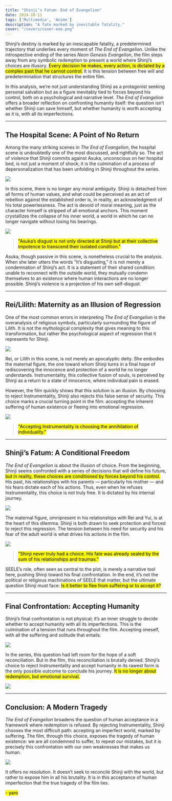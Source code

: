 ```yaml
---
title: "Shinji’s Fatum: End of Evangelion"
date: 2024-10-11
tags: ['Multimedia', 'Anime']
description: "A fate marked by inevitable fatality."
cover: "/covers/cover-eoe.png"
---
```


Shinji’s destiny is marked by an inescapable fatality, a predetermined trajectory that underlies every moment of *The End of Evangelion*. Unlike the introspective ending of the series *Neon Genesis Evangelion*, the film steps away from any symbolic redemption to present a world where Shinji’s choices are illusory. <mark>Every decision he makes, every action, is dictated by a complex past that he cannot control.</mark> It is this tension between free will and predetermination that structures the entire film.

In this analysis, we’re not just understanding Shinji as a protagonist seeking personal salvation but as a figure inevitably tied to forces beyond his control, both on a psychological and narrative level. *The End of Evangelion* offers a broader reflection on confronting humanity itself: the question isn’t whether Shinji can save himself, but whether humanity is worth accepting as it is, with all its imperfections.

---

## The Hospital Scene: A Point of No Return

Among the many striking scenes in *The End of Evangelion*, the hospital scene is undoubtedly one of the most discussed, and rightfully so. The act of violence that Shinji commits against Asuka, unconscious on her hospital bed, is not just a moment of shock; it is the culmination of a process of depersonalization that has been unfolding in Shinji throughout the series.

![](image-128.png)

In this scene, there is no longer any moral ambiguity. Shinji is detached from all forms of human values, and what could be perceived as an act of rebellion against the established order is, in reality, an acknowledgment of his total powerlessness. The act is devoid of moral meaning, just as the character himself is stripped of all emotional anchors. This moment crystallizes the collapse of his inner world, a world in which he can no longer navigate without losing his bearings.

![](image-130.png)

> <mark>"Asuka’s disgust is not only directed at Shinji but at their collective impotence to transcend their isolated condition."</mark>

Asuka, though passive in this scene, is nonetheless crucial to the analysis. When she later utters the words "It’s disgusting," it is not merely a condemnation of Shinji’s act. It is a statement of their shared condition: unable to reconnect with the outside world, they mutually condemn themselves to an existence where human interactions are no longer possible. Shinji’s violence is a projection of his own self-disgust.

---

## Rei/Lilith: Maternity as an Illusion of Regression

One of the most common errors in interpreting *The End of Evangelion* is the overanalysis of religious symbols, particularly surrounding the figure of Lilith. It is not the mythological complexity that gives meaning to this transformation, but rather the psychological aspect of regression that it represents for Shinji.

![](image-133.png)

Rei, or Lilith in this scene, is not merely an apocalyptic deity. She embodies the maternal figure, the one toward whom Shinji turns in a final hope of rediscovering the innocence and protection of a world he no longer understands. Instrumentality, this collective fusion of souls, is perceived by Shinji as a return to a state of innocence, where individual pain is erased.

However, the film quickly shows that this solution is an illusion. By choosing to reject Instrumentality, Shinji also rejects this false sense of security. This choice marks a crucial turning point in the film: accepting the inherent suffering of human existence or fleeing into emotional regression.

![](image-131.png)

> <mark>"Accepting Instrumentality is choosing the annihilation of individuality."</mark>

---

## Shinji’s Fatum: A Conditional Freedom

*The End of Evangelion* is about the illusion of choice. From the beginning, Shinji seems confronted with a series of decisions that will define his future, <mark>but in reality, these choices are conditioned by forces beyond his control.</mark> His past, his relationships with his parents — particularly his mother — and his fears dictate each of his actions. Thus, even when he refuses Instrumentality, this choice is not truly free. It is dictated by his internal journey.

![](b8866afce449f1262a11b300a31bcbe8.jpg)

The maternal figure, omnipresent in his relationships with Rei and Yui, is at the heart of this dilemma. Shinji is both drawn to seek protection and forced to reject this regression. The tension between his need for security and his fear of the adult world is what drives his actions in the film.

![](image-132.png)

> <mark>"Shinji never truly had a choice. His fate was already sealed by the sum of his relationships and traumas."</mark>

SEELE’s role, often seen as central to the plot, is merely a narrative tool here, pushing Shinji toward his final confrontation. In the end, it’s not the political or religious machinations of SEELE that matter, but the ultimate question Shinji must face: <mark>Is it better to flee from suffering or to accept it?</mark>

---

## Final Confrontation: Accepting Humanity

Shinji’s final confrontation is not physical; it’s an inner struggle to decide whether to accept humanity with all its imperfections. This is the culmination of a tension that runs throughout the film. Accepting oneself, with all the suffering and solitude that entails.

![](image-134.png)

In the series, this question had left room for the hope of a soft reconciliation. But in the film, this reconciliation is brutally denied. Shinji’s choice to reject Instrumentality and accept humanity in its rawest form is the only possible outcome to conclude his journey. <mark>It is no longer about redemption, but emotional survival.</mark>

![](image-135.png)

---

## Conclusion: A Modern Tragedy

*The End of Evangelion* broadens the question of human acceptance in a framework where redemption is refused. By rejecting Instrumentality, Shinji chooses the most difficult path: accepting an imperfect world, marked by suffering. The film, through this choice, exposes the tragedy of human existence: we are all condemned to suffer, to repeat our mistakes, but it is precisely this confrontation with our own weaknesses that makes us human.

![](image-136.png)

It offers no resolution. It doesn’t seek to reconcile Shinji with the world, but rather to expose him in all his brutality. It is in this acceptance of human imperfection that the true tragedy of the film lies.

<mark>- yaro</mark>
